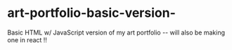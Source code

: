 # art-portfolio-basic-version-
Basic HTML w/ JavaScript version of my art portfolio -- will also be making one in react !!
